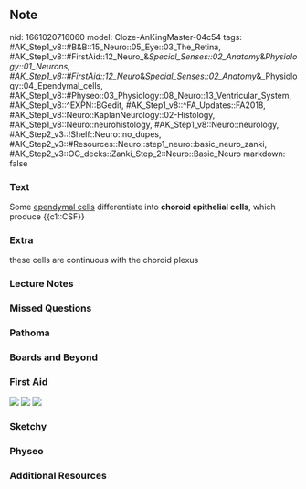 ## Note
nid: 1661020716060
model: Cloze-AnKingMaster-04c54
tags: #AK_Step1_v8::#B&B::15_Neuro::05_Eye::03_The_Retina, #AK_Step1_v8::#FirstAid::12_Neuro_&_Special_Senses::02_Anatomy_&_Physiology::01_Neurons, #AK_Step1_v8::#FirstAid::12_Neuro_&_Special_Senses::02_Anatomy_&_Physiology::04_Ependymal_cells, #AK_Step1_v8::#Physeo::03_Physiology::08_Neuro::13_Ventricular_System, #AK_Step1_v8::^EXPN::BGedit, #AK_Step1_v8::^FA_Updates::FA2018, #AK_Step1_v8::Neuro::KaplanNeurology::02-Histology, #AK_Step1_v8::Neuro::neurohistology, #AK_Step1_v8::Neuro::neurology, #AK_Step2_v3::!Shelf::Neuro::no_dupes, #AK_Step2_v3::#Resources::Neuro::step1_neuro::basic_neuro_zanki, #AK_Step2_v3::OG_decks::Zanki_Step_2::Neuro::Basic_Neuro
markdown: false

### Text
<div>
  Some <u>ependymal cells</u> differentiate into <b>choroid
  epithelial cells</b>, which produce {{c1::CSF}}
</div>

### Extra
these cells are continuous with the choroid plexus

### Lecture Notes


### Missed Questions


### Pathoma


### Boards and Beyond


### First Aid
<img src="tmpklvUs_.png"> <img src="tmpSlDXY3.png"> <img src= 
"tmpYjvCIi.png">

### Sketchy


### Physeo


### Additional Resources

